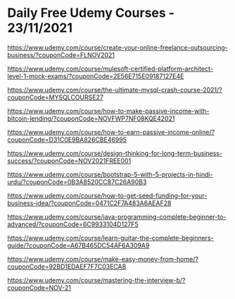 # Daily Free Udemy Courses - 23/11/2021

https://www.udemy.com/course/create-your-online-freelance-outsourcing-business/?couponCode=FLNOV2021
https://www.udemy.com/course/mulesoft-certified-platform-architect-level-1-mock-exams/?couponCode=2E56E715E09187127E4E
https://www.udemy.com/course/the-ultimate-mysql-crash-course-2021/?couponCode=MYSQLCOURSE27
https://www.udemy.com/course/how-to-make-passive-income-with-bitcoin-lending/?couponCode=NOVFWP7NF08KQE42021
https://www.udemy.com/course/how-to-earn-passive-income-online/?couponCode=D31C0E9BA826CBE46995
https://www.udemy.com/course/design-thinking-for-long-term-business-success/?couponCode=NOV2021FREE001
https://www.udemy.com/course/bootstrap-5-with-5-projects-in-hindi-urdu/?couponCode=0B3A8520CC87C26A90B3
https://www.udemy.com/course/how-to-get-seed-funding-for-your-business-idea/?couponCode=0471C2F7A483A6AEAF28
https://www.udemy.com/course/java-programming-complete-beginner-to-advanced/?couponCode=6C9933104D127F5
https://www.udemy.com/course/learn-guitar-the-complete-beginners-guide/?couponCode=A67B465DC54AF6A309A9
https://www.udemy.com/course/make-easy-money-from-home/?couponCode=92BD1EDAEF7F7C03ECA8
https://www.udemy.com/course/mastering-the-interview-b/?couponCode=NOV-21
